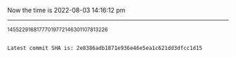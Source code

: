 Now the time is 2022-08-03 14:16:12 pm

---

<small>14552291681777019772146301107813226</small>

```txt

Latest commit SHA is: 2e8386adb1871e936e46e5ea1c621dd3dfcc1d15
```
